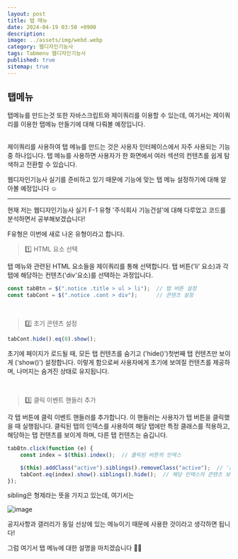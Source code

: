 ```yaml
---
layout: post
title: 탭 메뉴
date: 2024-04-19 03:50 +0900
description: 
image: ../assets/img/webd.webp
category: 웹디자인기능사
tags: Tabmenu 웹디자인기능사
published: true
sitemap: true
---
```


## 탭메뉴

탭메뉴를 만드는것 또한 자바스크립트와 제이쿼리를 이용할 수 있는데, 여기서는 제이쿼리를 이용한 탭메뉴 만들기에 대해 다뤄볼 예정입니다.

<br>
제이쿼리를 사용하여 탭 메뉴를 만드는 것은 사용자 인터페이스에서 자주 사용되는 기능 중 하나입니다. 탭 메뉴를 사용하면 사용자가 한 화면에서 여러 섹션의 컨텐츠를 쉽게 탐색하고 전환할 수 있습니다.

웹디자인기능사 실기를 준비하고 있기 때문에 기능에 맞는 탭 메뉴 설정하기에 대해 알아볼 예정입니다 ☺ 

<hr />

현재 저는 웹디자인기능사 실기 F-1 유형 '주식회사 기능건설'에 대해 다루었고 코드를 분석하면서 공부해보겠습니다!

F유형은 이번에 새로 나온 유형이라고 합니다.


> 1️⃣ HTML 요소 선택

탭 메뉴와 관련된 HTML 요소들을 제이쿼리를 통해 선택합니다. 탭 버튼('li' 요소)과 각 탭에 해당하는 컨텐츠('div'요소)를 선택하는 과정입니다.

````javascript
const tabBtn = $(".notice .title > ul > li");  // 탭 버튼 설정
const tabCont = $(".notice .cont > div");      // 콘텐츠 설정
````
<br>

> 2️⃣ 초기 콘텐츠 설정

````javascript
tabCont.hide().eq(0).show();
````
초기에 페이지가 로드될 때, 모든 탭 컨텐츠를 숨기고 ('hide()')첫번째 탭 컨텐츠만 보이게 ('show()') 설정합니다. 이렇게 함으로써 사용자에게 초기에 보여질 컨텐츠를 제공하며, 나머지는 숨겨진 상태로 유지됩니다.

<br>

> 3️⃣ 클릭 이벤트 핸들러 추가

각 탭 버튼에 클릭 이벤트 핸들러를 추가합니다.
이 핸들러는 사용자가 탭 버튼을 클릭했을 때 실행됩니다. 클릭된 탭의 인덱스를 사용하여 해당 탭에만 특정 클래스를 적용하고, 해당하는 탭 컨텐츠를 보이게 하며, 다른 탭 컨텐츠는 숨깁니다.

````javascript
tabBtn.click(function (e) {
    const index = $(this).index();  // 클릭된 버튼의 인덱스

    $(this).addClass("active").siblings().removeClass("active");  // 'active' 클래스 추가 및 제거
    tabCont.eq(index).show().siblings().hide();  // 해당 인덱스의 콘텐츠 보이기, 다른 콘텐츠 숨기기
});

````

sibling은 형제라는 뜻을 가지고 있는데, 여기서는 

![image](https://github.com/Hyeji1364/class2024/assets/161557112/12666e5c-3cc5-42a1-a377-309211c3ffa5)

공지사항과 갤러리가 동일 선상에 있는 메뉴이기 때문에 사용한 것이라고 생각하면 됩니다!

그럼 여기서 탭 메뉴에 대한 설명을 마치겠습니다 👋🏼


